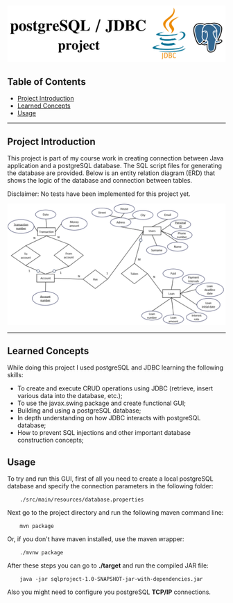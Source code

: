<p align="center">
  <img src="img/logo.png" width="600" />
</p>

## Table of Contents
- [Project Introduction](#project-introduction)
- [Learned Concepts](#learned-concepts)
- [Usage](#usage)

---

## Project Introduction

This project is part of my course work in creating connection between Java application and a postgreSQL database. The SQL script files for generating the database are provided. Below is an entity relation diagram (ERD) that shows the logic of the database and connection between tables.

Disclaimer: No tests have been implemented for this project yet.

![ERD](img/ERD.png "ERD")

---

## Learned Concepts

While doing this project I used postgreSQL and JDBC learning the following skills:
- To create and execute CRUD operations using JDBC (retrieve, insert various data into the database, etc.);
- To use the javax.swing package and create functional GUI;
- Building and using a postgreSQL database;
- In depth understanding on how JDBC interacts with postgreSQL database;
- How to prevent SQL injections and other important database construction concepts;

## Usage

To try and run this GUI, first of all you need to create a local postgreSQL database and specify the connection parameters in the following folder:
```{bash}
    ./src/main/resources/database.properties
```

Next go to the project directory and run the following maven command line:
```{bash}
    mvn package
```
Or, if you don't have maven installed, use the maven wrapper:
```{bash}
    ./mvnw package
```

After these steps you can go to **./target** and run the compiled JAR file:
```{bash}
    java -jar sqlproject-1.0-SNAPSHOT-jar-with-dependencies.jar 
```

Also you might need to configure you postgreSQL **TCP/IP** connections.